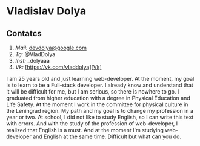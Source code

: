 # Vladislav Dolya 
## Contatcs 
1. *Mail:* devdolya@google.com
2. *Tg:* @VladDolya 
3. *Inst:* _dolyaaa
4. *Vk:* [https://vk.com/vladdolya][Vk]

I am 25 years old and just learning web-developer. At the moment, my goal is to learn to be a Full-stack developer. I already know and understand that it will be difficult for me, but I am serious, so there is nowhere to go.
I graduated from higher education with a degree in Physical Education and Life Safety. At the moment I work in the committee for physical culture in the Leningrad region. My path and my goal is to change my profession in a year or two.
At school, I did not like to study English, so I can write this text with errors. And with the study of the profession of web-developer, I realized that English is a must. And at the moment I'm studying web-developer and English at the same time. Difficult but what can you do.
